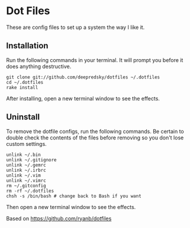 # Dot Files

These are config files to set up a system the way I like it.


## Installation

Run the following commands in your terminal. It will prompt you before it does anything destructive.

```terminal
git clone git://github.com/deepredsky/dotfiles ~/.dotfiles
cd ~/.dotfiles
rake install
```

After installing, open a new terminal window to see the effects.


## Uninstall

To remove the dotfile configs, run the following commands. Be certain to double check the contents of the files before removing so you don't lose custom settings.

```
unlink ~/.bin
unlink ~/.gitignore
unlink ~/.gemrc
unlink ~/.irbrc
unlink ~/.vim
unlink ~/.vimrc
rm ~/.gitconfig
rm -rf ~/.dotfiles
chsh -s /bin/bash # change back to Bash if you want
```

Then open a new terminal window to see the effects.

Based on https://github.com/ryanb/dotfiles
